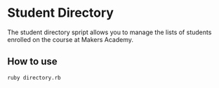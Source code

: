 Student Directory
=================

The student directory spript allows you to manage the lists of students enrolled on the course at Makers Academy.

How to use
----------

```shell
ruby directory.rb
```
